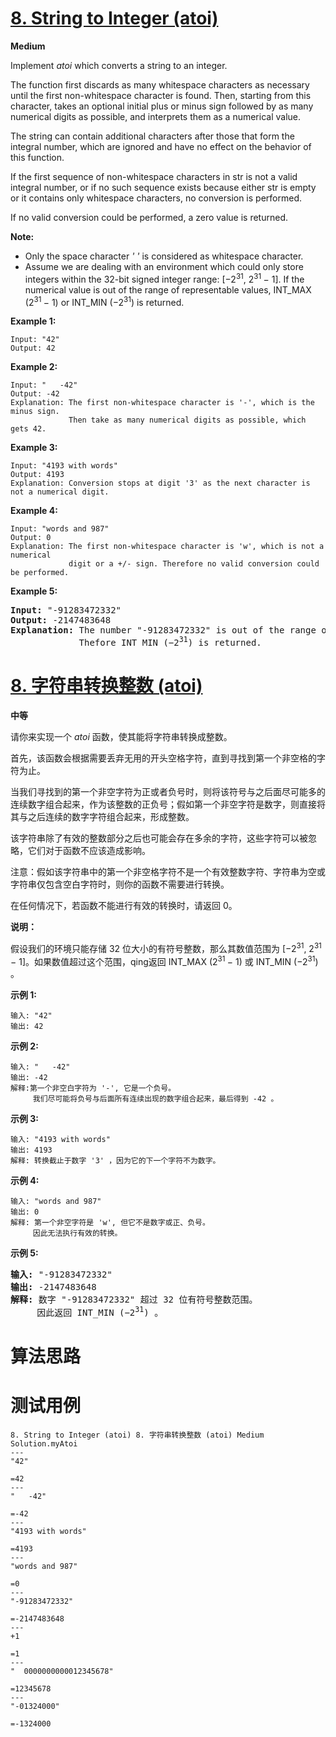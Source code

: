 # [8. String to Integer (atoi)][enTitle]

**Medium**

Implement  *atoi*  which converts a string to an integer.

The function first discards as many whitespace characters as necessary until the first non-whitespace character is found. Then, starting from this character, takes an optional initial plus or minus sign followed by as many numerical digits as possible, and interprets them as a numerical value.

The string can contain additional characters after those that form the integral number, which are ignored and have no effect on the behavior of this function.

If the first sequence of non-whitespace characters in str is not a valid integral number, or if no such sequence exists because either str is empty or it contains only whitespace characters, no conversion is performed.

If no valid conversion could be performed, a zero value is returned.

**Note:** 

- Only the space character  *' '*  is considered as whitespace character. 
- Assume we are dealing with an environment which could only store integers within the 32-bit signed integer range: [−2<sup>31</sup>, 2<sup>31 </sup>− 1]. If the numerical value is out of the range of representable values, INT_MAX (2<sup>31 </sup>− 1) or INT_MIN (−2<sup>31</sup>) is returned.

**Example 1:** 

```
Input: "42"
Output: 42

```

**Example 2:** 

```
Input: "   -42"
Output: -42
Explanation: The first non-whitespace character is '-', which is the minus sign.
             Then take as many numerical digits as possible, which gets 42.

```

**Example 3:** 

```
Input: "4193 with words"
Output: 4193
Explanation: Conversion stops at digit '3' as the next character is not a numerical digit.

```

**Example 4:** 

```
Input: "words and 987"
Output: 0
Explanation: The first non-whitespace character is 'w', which is not a numerical 
             digit or a +/- sign. Therefore no valid conversion could be performed.
```

**Example 5:** 


<pre><strong>Input:</strong> "-91283472332"
<strong>Output:</strong> -2147483648
<strong>Explanation:</strong> The number "-91283472332" is out of the range of a 32-bit signed integer.
             Thefore INT_MIN (−2<sup>31</sup>) is returned.</pre>
# [8. 字符串转换整数 (atoi)][cnTitle]

**中等**

请你来实现一个  *atoi*  函数，使其能将字符串转换成整数。

首先，该函数会根据需要丢弃无用的开头空格字符，直到寻找到第一个非空格的字符为止。

当我们寻找到的第一个非空字符为正或者负号时，则将该符号与之后面尽可能多的连续数字组合起来，作为该整数的正负号；假如第一个非空字符是数字，则直接将其与之后连续的数字字符组合起来，形成整数。

该字符串除了有效的整数部分之后也可能会存在多余的字符，这些字符可以被忽略，它们对于函数不应该造成影响。

注意：假如该字符串中的第一个非空格字符不是一个有效整数字符、字符串为空或字符串仅包含空白字符时，则你的函数不需要进行转换。

在任何情况下，若函数不能进行有效的转换时，请返回 0。

**说明：** 

假设我们的环境只能存储 32 位大小的有符号整数，那么其数值范围为 [−2<sup>31</sup>, 2<sup>31 </sup>− 1]。如果数值超过这个范围，qing返回 INT_MAX (2<sup>31 </sup>− 1) 或 INT_MIN (−2<sup>31</sup>) 。

**示例 1:** 

```
输入: "42"
输出: 42

```

**示例 2:** 

```
输入: "   -42"
输出: -42
解释:第一个非空白字符为 '-', 它是一个负号。
     我们尽可能将负号与后面所有连续出现的数字组合起来，最后得到 -42 。

```

**示例 3:** 

```
输入: "4193 with words"
输出: 4193
解释: 转换截止于数字 '3' ，因为它的下一个字符不为数字。

```

**示例 4:** 

```
输入: "words and 987"
输出: 0
解释: 第一个非空字符是 'w', 但它不是数字或正、负号。
     因此无法执行有效的转换。
```

**示例 5:** 


<pre><strong>输入:</strong> "-91283472332"
<strong>输出:</strong> -2147483648
<strong>解释:</strong> 数字 "-91283472332" 超过 32 位有符号整数范围。 
     因此返回 INT_MIN (−2<sup>31</sup>) 。
</pre>


# 算法思路

# 测试用例
```
8. String to Integer (atoi) 8. 字符串转换整数 (atoi) Medium
Solution.myAtoi
---
"42"

=42
---
"   -42"

=-42
---
"4193 with words"

=4193
---
"words and 987"

=0
---
"-91283472332"

=-2147483648
---
+1

=1
---
"  0000000000012345678"

=12345678
---
"-01324000"

=-1324000
```

[enTitle]: https://leetcode.com/problems/string-to-integer-atoi/
[cnTitle]: https://leetcode-cn.com/problems/string-to-integer-atoi/
